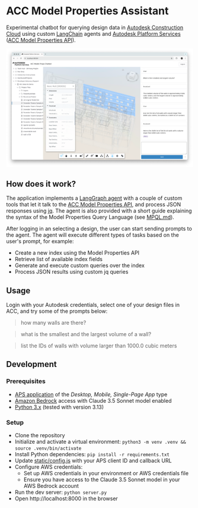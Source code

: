 # ACC Model Properties Assistant

Experimental chatbot for querying design data in [Autodesk Construction Cloud](https://construction.autodesk.com/) using custom [LangChain](https://www.langchain.com) agents and [Autodesk Platform Services](https://aps.autodesk.com) ([ACC Model Properties API](https://aps.autodesk.com/en/docs/acc/v1/tutorials/model-properties/)).

![Thumbnail](thumbnail.png)

## How does it work?

The application implements a [LangGraph agent](https://python.langchain.com/docs/how_to/migrate_agent/) with a couple of custom tools that let it talk to the [ACC Model Properties API](https://aps.autodesk.com/en/docs/acc/v1/tutorials/model-properties/), and process JSON responses using [jq](https://jqlang.org/). The agent is also provided with a short guide explaining the syntax of the Model Properties Query Language (see [MPQL.md](./MPQL.md)).

After logging in an selecting a design, the user can start sending prompts to the agent. The agent will execute different types of tasks based on the user's prompt, for example:

- Create a new index using the Model Properties API
- Retrieve list of available index fields
- Generate and execute custom queries over the index
- Process JSON results using custom jq queries

## Usage

Login with your Autodesk credentials, select one of your design files in ACC, and try some of the prompts below:

> how many walls are there?

> what is the smallest and the largest volume of a wall?

> list the IDs of walls with volume larger than 1000.0 cubic meters

## Development

### Prerequisites

- [APS application](https://aps.autodesk.com/en/docs/oauth/v2/tutorials/create-app/) of the _Desktop, Mobile, Single-Page App_ type
- [Amazon Bedrock](https://aws.amazon.com/bedrock/) access with Claude 3.5 Sonnet model enabled
- [Python 3.x](https://www.python.org/downloads/) (tested with version 3.13)

### Setup

- Clone the repository
- Initialize and activate a virtual environment: `python3 -m venv .venv && source .venv/bin/activate`
- Install Python dependencies: `pip install -r requirements.txt`
- Update [static/config.js](static/config.js) with your APS client ID and callback URL
- Configure AWS credentials:
  - Set up AWS credentials in your environment or AWS credentials file
  - Ensure you have access to the Claude 3.5 Sonnet model in your AWS Bedrock account
- Run the dev server: `python server.py`
- Open http://localhost:8000 in the browser